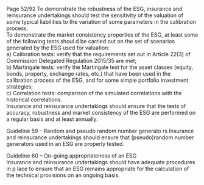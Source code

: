  
Page 52/92 
To demonstrate the robustness of the ESG, insurance and reinsurance undertakings should 
test the sensitivity of the valuation of some typical liabilities to the variation of some 
parameters in the calibration process.  
To demonstrate the market consistency properties of the ESG, at least some of the following 
tests shoul d be carried out on the set of scenarios generated by the ESG used for valuation:  
a) Calibration tests: verify that the requirements set out in Article 22(3) of Commission 
Delegated Regulation 2015/35 are met;  
b) Martingale tests: verify the Martingale test for the asset classes (equity, bonds, property, 
exchange rates, etc.) that have been used in the calibration process of the ESG, and for 
some simple portfolio investment strategies;  
c) Correlation tests: comparison of the simulated correlations with the historical 
correlations.  
Insurance and reinsurance undertakings should ensure that the tests of accuracy, robustness 
and market consistency of the ESG are performed on a regular basis and at least annually.  
 
Guideline 59 – Random and pseudo random number generato rs 
Insurance and reinsurance undertakings should ensure that (pseudo)random number 
generators used in an ESG are properly tested.  
 
Guideline 60 – On-going appropriateness of an ESG  
Insurance and reinsurance undertakings should have adequate procedures in p lace to ensure 
that an ESG remains appropriate for the calculation of the technical provisions on an ongoing 
basis. 
 
 